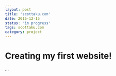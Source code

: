 ```yaml
---
layout: post
title: "scottaku.com"
date: 2015-12-15
status: "in progress"
tags: scottaku.com
category: project
---
```


# Creating my first website!

...
